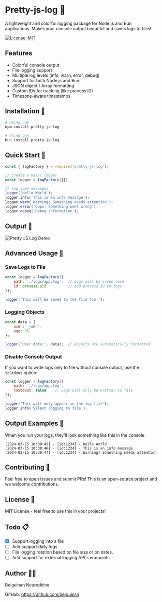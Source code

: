 # Pretty-js-log 📝

A lightweight and colorful logging package for Node.js and Bun applications. Makes your console output beautiful and saves logs to files!

[![License: MIT](https://img.shields.io/badge/License-MIT-green.svg)](LICENSE)

## Features

- Colorful console output
- File logging support
- Multiple log levels (info, warn, error, debug)
- Support for both Node.js and Bun
- JSON object / Array formatting
- Custom IDs for tracking (like process ID)
- Timezone-aware timestamps

## Installation 🚀

```bash
# Using npm
npm install pretty-js-log

# Using bun
bun install pretty-js-log
```

## Quick Start 🎯

```javascript
const { logFactory } = require('pretty-js-log');

// Create a basic logger
const logger = logFactory({});

// Log some messages
logger('Hello World');
logger.info('This is an info message');
logger.warn('Warning! Something needs attention');
logger.error('Oops! Something went wrong');
logger.debug('Debug information');
```

## Output 🎑

![Pretty JS Log Demo](https://i.ibb.co/ZmYhVwT/pretty-js-log.png)

## Advanced Usage 🔧

### Save Logs to File

```javascript
const logger = logFactory({
    path: './logs/app.log',  // Logs will be saved here
    id: process.pid          // Add process ID to logs
});

logger('This will be saved to the file too!');
```

### Logging Objects

```javascript
const data = {
    user: 'john',
    age: 25
};

logger('User data:', data);  // Objects are automatically formatted
```

### Disable Console Output

If you want to write logs only to file without console output, use the `toStdout` option:

```javascript
const logger = logFactory({
    path: './logs/app.log',
    toStdout: false    // Logs will only be written to file
});

logger('This will only appear in the log file');
logger.info('Silent logging to file');
````

## Output Examples 🎨

When you run your logs, they'll look something like this in the console:

```
[2024-03-15 10:30:45] - [id:1234] - Hello World
[2024-03-15 10:30:46] - [id:1234] - This is an info message
[2024-03-15 10:30:47] - [id:1234] - Warning! Something needs attention
```

## Contributing 🤝

Feel free to open issues and submit PRs! This is an open-source project and we welcome contributions.

## License 📄

MIT License - feel free to use this in your projects!

## Todo 📋

- [x] Support logging into a file
- [ ] Add support daily logs
- [ ] File logging rotation based on file size or on dates.
- [ ] Add support for external logging API's endpoints.

## Author 👨‍💻

Belguinan Noureddine

GitHub: https://github.com/belguinan